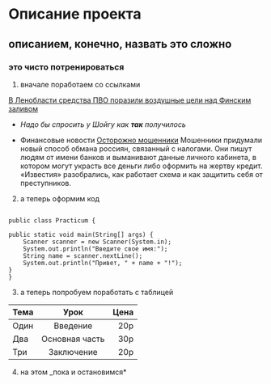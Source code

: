 # Описание проекта
## описанием, конечно, назвать это сложно
### это чисто потренироваться

1. вначале поработаем со ссылками

[В Ленобласти средства ПВО поразили воздушные цели над Финским заливом](https://news.mail.ru/incident/60046452/)
  * *Надо бы спросить у Шойгу как __так__ получилось*

  * Финансовые новости [Осторожно мошенники](https://www.yandex.ru "Спишут десятки тысяч") 
Мошенники придумали новый способ обмана россиян, связанный с налогами. 
  Они пишут людям от имени банков и выманивают данные личного кабинета, в котором могут украсть все деньги либо оформить на жертву кредит. «Известия» разобрались, как работает схема и как защитить себя от преступников.

2. а теперь оформим код

```import java.util.Scanner;

public class Practicum {

public static void main(String[] args) {
    Scanner scanner = new Scanner(System.in);
    System.out.println("Введите свое имя:");
    String name = scanner.nextLine();
    System.out.println("Привет, " + name + "!");
}
}
```

3. а теперь попробуем поработать с таблицей

| Тема          | Урок               | Цена  |
| ------------- |:------------------:| -----:|
| Один          | Введение           | 20р   |
| Два           | Основная часть     | 30р   |
| Три           | Заключение         | 20р   |


4. на этом _пока и остановимся*
